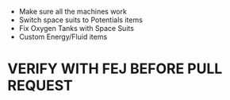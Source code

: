 - Make sure all the machines work
- Switch space suits to Potentials items
- Fix Oxygen Tanks with Space Suits
- Custom Energy/Fluid items


# VERIFY WITH FEJ BEFORE PULL REQUEST